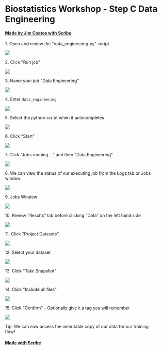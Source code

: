 # Biostatistics Workshop - Step C Data Engineering
#### [Made by Jim Coates with Scribe](https://scribehow.com/shared/Biostatistics_Workshop_-_Step_C_Data_Engineering__msZbKAZnSeGMqv_tqO_b1Q)


1\. Open and review the "data_engineering.py" script

![](https://ajeuwbhvhr.cloudimg.io/https://colony-recorder.s3.amazonaws.com/files/2025-08-23/333ff8b9-fce3-47a3-beac-e0343ea7a835/ascreenshot.jpeg?tl_px=0,41&br_px=1376,810&force_format=jpeg&q=100&width=1120.0&wat=1&wat_opacity=0.7&wat_gravity=northwest&wat_url=https://colony-recorder.s3.us-west-1.amazonaws.com/images/watermarks/FB923C_standard.png&wat_pad=426,277)


2\. Click "Run job"

![](https://ajeuwbhvhr.cloudimg.io/https://colony-recorder.s3.amazonaws.com/files/2025-08-23/0108d119-6dc8-4011-b3fd-1fec4b8b47d0/ascreenshot.jpeg?tl_px=63,0&br_px=1440,769&force_format=jpeg&q=100&width=1120.0&wat=1&wat_opacity=0.7&wat_gravity=northwest&wat_url=https://colony-recorder.s3.us-west-1.amazonaws.com/images/watermarks/FB923C_standard.png&wat_pad=542,115)


3\. Name your job "Data Engineering"

![](https://ajeuwbhvhr.cloudimg.io/https://colony-recorder.s3.amazonaws.com/files/2025-08-23/1d57022a-6b58-4be9-8679-44257d79f435/ascreenshot.jpeg?tl_px=58,0&br_px=1435,769&force_format=jpeg&q=100&width=1120.0&wat=1&wat_opacity=0.7&wat_gravity=northwest&wat_url=https://colony-recorder.s3.us-west-1.amazonaws.com/images/watermarks/FB923C_standard.png&wat_pad=524,239)


4\. Enter `data_engineering`

![](https://ajeuwbhvhr.cloudimg.io/https://colony-recorder.s3.amazonaws.com/files/2025-08-23/5234ab4d-ccec-4c7c-a1e8-c752c6c52d62/ascreenshot.jpeg?tl_px=63,128&br_px=1440,898&force_format=jpeg&q=100&width=1120.0&wat=1&wat_opacity=0.7&wat_gravity=northwest&wat_url=https://colony-recorder.s3.us-west-1.amazonaws.com/images/watermarks/FB923C_standard.png&wat_pad=545,285)


5\. Select the python script when it autocompletes

![](https://ajeuwbhvhr.cloudimg.io/https://colony-recorder.s3.amazonaws.com/files/2025-08-23/29ecee71-da5b-4137-8d38-b89e3edd94e7/ascreenshot.jpeg?tl_px=63,128&br_px=1440,898&force_format=jpeg&q=100&width=1120.0&wat=1&wat_opacity=0.7&wat_gravity=northwest&wat_url=https://colony-recorder.s3.us-west-1.amazonaws.com/images/watermarks/FB923C_standard.png&wat_pad=560,319)


6\. Click "Start"

![](https://ajeuwbhvhr.cloudimg.io/https://colony-recorder.s3.amazonaws.com/files/2025-08-23/688cd2c6-915b-49d2-a7ee-802742bb8b0f/ascreenshot.jpeg?tl_px=63,128&br_px=1440,898&force_format=jpeg&q=100&width=1120.0&wat=1&wat_opacity=0.7&wat_gravity=northwest&wat_url=https://colony-recorder.s3.us-west-1.amazonaws.com/images/watermarks/FB923C_standard.png&wat_pad=717,561)


7\. Click "Jobs running ..." and then "Data Engineering"

![](https://ajeuwbhvhr.cloudimg.io/https://colony-recorder.s3.amazonaws.com/files/2025-08-23/57ae4b43-0131-4822-9026-7820419425ad/ascreenshot.jpeg?tl_px=63,0&br_px=1440,769&force_format=jpeg&q=100&width=1120.0&wat=1&wat_opacity=0.7&wat_gravity=northwest&wat_url=https://colony-recorder.s3.us-west-1.amazonaws.com/images/watermarks/FB923C_standard.png&wat_pad=629,111)


8\. We can view the status of our executing job from the Logs tab or Jobs window

![](https://ajeuwbhvhr.cloudimg.io/https://colony-recorder.s3.amazonaws.com/files/2025-08-23/bad03fba-0e64-47b0-9373-937a6347300f/ascreenshot.jpeg?tl_px=63,28&br_px=1440,797&force_format=jpeg&q=100&width=1120.0&wat=1&wat_opacity=0.7&wat_gravity=northwest&wat_url=https://colony-recorder.s3.us-west-1.amazonaws.com/images/watermarks/FB923C_standard.png&wat_pad=607,277)


9\. Jobs Window

![](https://ajeuwbhvhr.cloudimg.io/https://colony-recorder.s3.amazonaws.com/files/2025-08-23/4991ade0-baf9-441b-b208-9e09d389ea07/user_cropped_screenshot.webp?tl_px=31,64&br_px=1408,833&force_format=jpeg&q=100&width=1120.0)


10\. Review "Results" tab before clicking "Data" on the left hand side

![](https://ajeuwbhvhr.cloudimg.io/https://colony-recorder.s3.amazonaws.com/files/2025-08-23/4f755c7f-8856-48d8-8b3b-b8fc26d075da/user_cropped_screenshot.webp?tl_px=0,30&br_px=1376,799&force_format=jpeg&q=100&width=1120.0&wat=1&wat_opacity=0.7&wat_gravity=northwest&wat_url=https://colony-recorder.s3.us-west-1.amazonaws.com/images/watermarks/FB923C_standard.png&wat_pad=55,277)


11\. Click "Project Datasets"

![](https://ajeuwbhvhr.cloudimg.io/https://colony-recorder.s3.amazonaws.com/files/2025-08-23/3ebc0434-a637-4872-857c-adab033a4fb0/ascreenshot.jpeg?tl_px=0,58&br_px=1376,827&force_format=jpeg&q=100&width=1120.0&wat=1&wat_opacity=0.7&wat_gravity=northwest&wat_url=https://colony-recorder.s3.us-west-1.amazonaws.com/images/watermarks/FB923C_standard.png&wat_pad=152,277)


12\. Select your dataset

![](https://ajeuwbhvhr.cloudimg.io/https://colony-recorder.s3.amazonaws.com/files/2025-08-23/544d0f4e-b275-4395-8984-c7f2a4b66127/ascreenshot.jpeg?tl_px=0,27&br_px=1376,796&force_format=jpeg&q=100&width=1120.0&wat=1&wat_opacity=0.7&wat_gravity=northwest&wat_url=https://colony-recorder.s3.us-west-1.amazonaws.com/images/watermarks/FB923C_standard.png&wat_pad=211,277)


13\. Click "Take Snapshot"

![](https://ajeuwbhvhr.cloudimg.io/https://colony-recorder.s3.amazonaws.com/files/2025-08-23/3f7f051e-dcf0-46b9-af38-ef9e96bdd668/ascreenshot.jpeg?tl_px=63,0&br_px=1440,769&force_format=jpeg&q=100&width=1120.0&wat=1&wat_opacity=0.7&wat_gravity=northwest&wat_url=https://colony-recorder.s3.us-west-1.amazonaws.com/images/watermarks/FB923C_standard.png&wat_pad=826,174)


14\. Click "Include all files"

![](https://ajeuwbhvhr.cloudimg.io/https://colony-recorder.s3.amazonaws.com/files/2025-08-23/031cd4bc-815f-4ec4-85be-5e8ab03f20ce/ascreenshot.jpeg?tl_px=63,0&br_px=1440,769&force_format=jpeg&q=100&width=1120.0&wat=1&wat_opacity=0.7&wat_gravity=northwest&wat_url=https://colony-recorder.s3.us-west-1.amazonaws.com/images/watermarks/FB923C_standard.png&wat_pad=830,198)


15\. Click "Confirm" - Optionally give it a tag you will remember

![](https://ajeuwbhvhr.cloudimg.io/https://colony-recorder.s3.amazonaws.com/files/2025-08-23/87f9e472-7b93-446a-914e-49724ffa11fa/ascreenshot.jpeg?tl_px=63,128&br_px=1440,898&force_format=jpeg&q=100&width=1120.0&wat=1&wat_opacity=0.7&wat_gravity=northwest&wat_url=https://colony-recorder.s3.us-west-1.amazonaws.com/images/watermarks/FB923C_standard.png&wat_pad=700,398)


Tip: We can now access the immutable copy of our data for our training flow!
#### [Made with Scribe](https://scribehow.com/shared/Biostatistics_Workshop_-_Step_C_Data_Engineering__msZbKAZnSeGMqv_tqO_b1Q)


